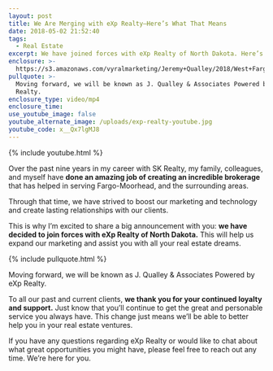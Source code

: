 ```yaml
---
layout: post
title: We Are Merging with eXp Realty—Here’s What That Means
date: 2018-05-02 21:52:40
tags:
  - Real Estate
excerpt: We have joined forces with eXp Realty of North Dakota. Here’s what that means.
enclosure: >-
  https://s3.amazonaws.com/vyralmarketing/Jeremy+Qualley/2018/West+Fargo+Real+Estate-+We+Are+Merging+with+eXp+RealtyHeres+What+That+Means.mp4
pullquote: >-
  Moving forward, we will be known as J. Qualley & Associates Powered by eXp
  Realty.
enclosure_type: video/mp4
enclosure_time:
use_youtube_image: false
youtube_alternate_image: /uploads/exp-realty-youtube.jpg
youtube_code: x__Qx7lgMJ8
---
```


{% include youtube.html %}

Over the past nine years in my career with SK Realty, my family, colleagues, and myself have **done an amazing job of creating an incredible brokerage** that has helped in serving Fargo-Moorhead, and the surrounding areas.

Through that time, we have strived to boost our marketing and technology and create lasting relationships with our clients.

This is why I’m excited to share a big announcement with you: **we have decided to join forces with eXp Realty of North Dakota.** This will help us expand our marketing and assist you with all your real estate dreams.

{% include pullquote.html %}

Moving forward, we will be known as J. Qualley & Associates Powered by eXp Realty.

To all our past and current clients, **we thank you for your continued loyalty and support.** Just know that you’ll continue to get the great and personable service you always have. This change just means we’ll be able to better help you in your real estate ventures.

If you have any questions regarding eXp Realty or would like to chat about what great opportunities you might have, please feel free to reach out any time. We’re here for you.